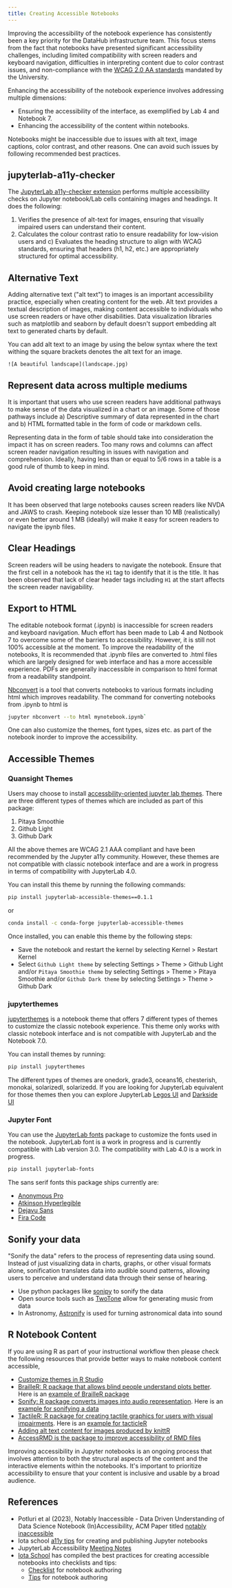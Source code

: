 ```yaml
---
title: Creating Accessible Notebooks
---
```


Improving the accessibility of the notebook experience has consistently been a key priority for the DataHub infrastructure team. This focus stems from the fact that notebooks have presented significant accessibility challenges, including limited compatibility with screen readers and keyboard navigation, difficulties in interpreting content due to color contrast issues, and non-compliance with the [WCAG 2.0 AA standards](https://www.ucop.edu/electronic-accessibility/standards-and-best-practices/levels-of-conformance-a-aa-aaa.html) mandated by the University.

Enhancing the accessibility of the notebook experience involves addressing multiple dimensions:

- Ensuring the accessibility of the interface, as exemplified by Lab 4 and Notebook 7.
-  Enhancing the accessibility of the content within notebooks.

Notebooks might be inaccessible due to issues with alt text, image captions, color contrast, and other reasons. One can avoid such issues by following recommended best practices.

## jupyterlab-a11y-checker

The [JupyterLab a11y-checker extension](https://pypi.org/project/jupyterlab-a11y-checker/) performs multiple accessibility checks on Jupyter notebook/Lab cells containing images and headings. It does the following:

1. Verifies the presence of alt-text for images, ensuring that visually impaired users can understand their content.
2. Calculates the colour contrast ratio to ensure readability for low-vision users and c) Evaluates the heading structure to align with WCAG standards, ensuring that headers (h1, h2, etc.) are appropriately structured for optimal accessibility.

## Alternative Text

Adding alternative text ("alt text") to images is an important accessibility practice, especially when creating content for the web. Alt text provides a textual description of images, making content accessible to individuals who use screen readers or have other disabilities. Data visualization libraries such as
matplotlib and seaborn by default doesn't support embedding alt text to generated charts by default. 

You can add alt text to an image by using the below syntax where the text withing the square brackets denotes the alt text for an image.

`![A beautiful landscape](landscape.jpg)`

## Represent data across multiple mediums

It is important that users who use screen readers have additional pathways to make sense of the data visualized in a chart or an image. Some of those pathways include a) Descriptive summary of data represented in the chart and b) HTML formatted table in the form of code or markdown cells. 

Representing data in the form of table should take into consideration the impact it has on screen readers. Too many rows and columns can affect screen reader navigation resulting in issues with navigation and comprehension. Ideally, having less than or equal to 5/6 rows in a table is a good rule of thumb to keep in mind.

## Avoid creating large notebooks

It has been observed that large notebooks causes screen readers like NVDA and JAWS to crash. Keeping notebook size lesser than 10 MB (realistically) or even better around 1 MB (ideally) will make it easy for screen readers to navigate the ipynb files. 

## Clear Headings

Screen readers will be using headers to navigate the notebook. Ensure that the first cell in a notebook has the `H1` tag to identify that it is the title. It has been observed that lack of clear header tags including `H1` at the start affects the screen reader navigability.

## Export to HTML

The editable notebook format (.ipynb) is inaccessible for screen readers and keyboard navigation. Much effort has been made to Lab 4 and Notbook 7 to overcome some of the barriers to accessibility. However, it is still not 100% accessible at the moment. To improve the readability of the notebooks, It is recommended that .ipynb files are converted to .html files which are largely designed for web interface and has a more accessible experience. PDFs are generally inaccessible in comparison to html format from a readability standpoint.

[Nbconvert](https://github.com/jupyter/nbconvert) is a  tool that converts notebooks to various formats including html which improves readability. The command for converting notebooks from .ipynb to html is

```bash
jupyter nbconvert --to html mynotebook.ipynb`
```

One can also customize the themes, font types, sizes etc. as part of the notebook inorder to improve the accessibility. 

## Accessible Themes

### Quansight Themes

Users may choose to install [accessbility-oriented jupyter lab themes](https://github.com/Quansight-Labs/jupyterlab-accessible-themes). There are three different types of themes which are included as part of this package:

1. Pitaya Smoothie
1. Github Light
1. Github Dark

All the above themes are WCAG 2.1 AAA compliant and have been recommended by the Jupyter a11y community. However, these themes are not compatible with classic notebook interface and are a work in progress in terms of compatibility with JupyterLab 4.0.

You can install this theme by running the following commands:

```bash
pip install jupyterlab-accessible-themes==0.1.1
```

or 

```bash
conda install -c conda-forge jupyterlab-accessible-themes
```

Once installed, you can enable this theme by the following steps:

- Save the notebook and restart the kernel by selecting Kernel > Restart Kernel
- Select `Github Light theme` by selecting Settings > Theme > Github Light and/or `Pitaya Smoothie theme` by selecting Settings > Theme > Pitaya Smoothie and/or `Github Dark theme` by selecting Settings > Theme > Github Dark

### jupyterthemes

[jupyterthemes](https://github.com/dunovank/jupyter-themes) is a notebook theme that offers 7 different types of themes to customize the classic notebook experience. This theme only works with classic notebook interface and is not compatible with JupyterLab and the Notebook 7.0. 

You can install themes by running:

```bash
pip install jupyterthemes
```

The different types of themes  are onedork, grade3,  oceans16, chesterish,  monokai, solarizedI,  solarizedd. If you are looking for JupyterLab equivalent for those themes then you can explore JupyterLab [Legos UI](https://github.com/dunovank/jupyterlab_legos_ui) and [Darkside UI](https://github.com/dunovank/jupyterlab_darkside_ui)

### Jupyter Font

You can use the [JupyterLab fonts](https://github.com/deathbeds/jupyterlab-fonts) package to customize the fonts used in the notebook. JupyterLab font is a work in progress and is currently compatible with Lab version 3.0. The compatibility with Lab 4.0 is a work in progress.

```bash
pip install jupyterlab-fonts
```

The sans serif fonts this package ships currently are:
- [Anonymous Pro](https://fonts.google.com/specimen/Anonymous+Pro)
- [Atkinson Hyperlegible](https://fonts.google.com/specimen/Atkinson+Hyperlegible)
- [Dejavu Sans](https://dejavu-fonts.github.io/)
- [Fira Code](https://fonts.google.com/specimen/Fira+Code)

## Sonify your data

"Sonify the data" refers to the process of representing data using sound. Instead of just visualizing data in charts, graphs, or other visual formats alone, sonification translates data into audible sound patterns, allowing users to perceive and understand data through their sense of hearing. 

- Use python packages like [sonipy](https://github.com/lockepatton/sonipy) to sonify the data
- Open source tools such as [TwoTone](https://github.com/sonifydata/twotone) allow for generating music from data
- In Astronomy, [Astronify](https://astronify.readthedocs.io/en/latest/) is used for turning astronomical data into sound

## R Notebook Content

If you are using R as part of your instructional workflow then please check the following resources that provide better ways to make notebook content accessible,

- [Customize themes in R Studio](https://support.posit.co/hc/en-us/articles/115011846747-Using-Themes-in-the-RStudio-IDE)
- [BrailleR: R package that allows blind people understand plots better](https://cran.r-project.org/web/packages/BrailleR/index.html). Here is an [example of BrailleR package](https://cran.r-project.org/web/packages/BrailleR/vignettes/Ex1histograms.html)
- [Sonify: R package converts images into audio representation](https://cran.r-project.org/web/packages/sonify/index.html). Here is an [example for sonifying a data](https://jooyoungseo.com/post/ds4blind/)
- [TactileR: R package for creating tactile graphics for users with visual impairments](https://github.com/jooyoungseo/tactileR). Here is an [example for tacticleR](https://jooyoungseo.github.io/project/tactiler/)
- [Adding alt text content for images produced by knittR](https://posit.co/blog/knitr-fig-alt/)
- [AccessRMD is the package to improve accessibility of RMD files](https://cran.r-project.org/web/packages/accessrmd/accessrmd.pdf)

Improving accessibility in Jupyter notebooks is an ongoing process that involves attention to both the structural aspects of the content and the interactive elements within the notebooks. It's important to prioritize accessibility to ensure that your content is inclusive and usable by a broad audience.

## References

- Potluri et al (2023), Notably Inaccessible - Data Driven Understanding of Data Science Notebook (In)Accessibility, ACM 
Paper titled [notably inaccessible](https://github.com/make4all/notebooka11y)
- Iota school [a11y tips](https://iota-school.github.io/notebooks-for-all/exports/resources/event-hackathon/accessibility-tips-for-jupyter-notebooks/) for creating and publishing Jupyter notebooks
- JupyterLab Accessibility [Meeting Notes](https://hackmd.io/WnaWXboXSiGoqWvev_fAvA?both)
- [Iota School](https://github.com/Iota-School) has compiled the best practices for creating accessible notebooks into checklists and tips:
  - [Checklist](https://iota-school.github.io/notebooks-for-all/exports/resources/event-hackathon/notebook-authoring-checklist/) for notebook authoring
  - [Tips](https://iota-school.github.io/notebooks-for-all/exports/resources/event-hackathon/accessibility-tips-for-jupyter-notebooks/#visualization-accessibility) for notebook authoring
